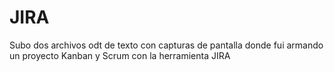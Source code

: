 # JIRA
Subo dos archivos odt de texto con capturas de pantalla donde fui armando un proyecto Kanban y Scrum con la herramienta JIRA
